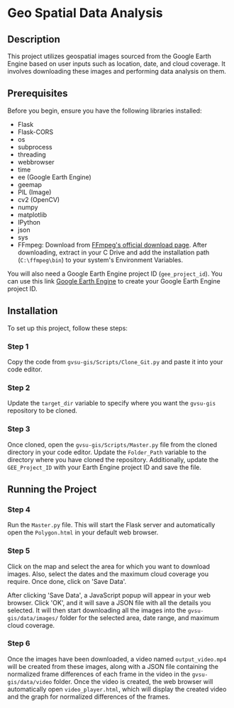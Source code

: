 # Geo Spatial Data Analysis

## Description

This project utilizes geospatial images sourced from the Google Earth Engine based on user inputs such as location, date, and cloud coverage. It involves downloading these images and performing data analysis on them.

## Prerequisites

Before you begin, ensure you have the following libraries installed:
- Flask
- Flask-CORS
- os
- subprocess
- threading
- webbrowser
- time
- ee (Google Earth Engine)
- geemap
- PIL (Image)
- cv2 (OpenCV)
- numpy
- matplotlib
- IPython
- json
- sys
- FFmpeg: Download from [FFmpeg's official download page](https://ffmpeg.org/download.html). After downloading, extract in your C Drive and add the installation path (`C:\ffmpeg\bin`) to your system's Environment Variables.


You will also need a Google Earth Engine project ID (`gee_project_id`). You can use this link [Google Earth Engine](https://code.earthengine.google.com/register) to create your Google Earth Engine project ID.

## Installation

To set up this project, follow these steps:

### Step 1

Copy the code from `gvsu-gis/Scripts/Clone_Git.py` and paste it into your code editor.

### Step 2

Update the `target_dir` variable to specify where you want the `gvsu-gis` repository to be cloned.

### Step 3

Once cloned, open the `gvsu-gis/Scripts/Master.py` file from the cloned directory in your code editor. Update the `Folder_Path` variable to the directory where you have cloned the repository. Additionally, update the `GEE_Project_ID` with your Earth Engine project ID and save the file.

## Running the Project

### Step 4

Run the `Master.py` file. This will start the Flask server and automatically open the `Polygon.html` in your default web browser.

### Step 5

Click on the map and select the area for which you want to download images. Also, select the dates and the maximum cloud coverage you require. Once done, click on 'Save Data'.

After clicking 'Save Data', a JavaScript popup will appear in your web browser. Click 'OK', and it will save a JSON file with all the details you selected. It will then start downloading all the images into the `gvsu-gis/data/images/` folder for the selected area, date range, and maximum cloud coverage.

### Step 6

Once the images have been downloaded, a video named `output_video.mp4` will be created from these images, along with a JSON file containing the normalized frame differences of each frame in the video in the `gvsu-gis/data/video` folder. Once the video is created, the web browser will automatically open `video_player.html`, which will display the created video and the graph for normalized differences of the frames.
